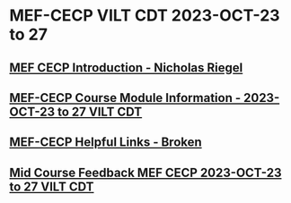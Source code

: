 # MEF-CECP VILT CDT 2023-OCT-23 to 27
## [MEF CECP Introduction - Nicholas Riegel](https://docs.google.com/presentation/d/1l5A05WAEaBn05uMXxrh2f5EzZ0k4Ky4KK5vn7asY6cE/edit?usp=sharing)
## [MEF-CECP Course Module Information - 2023-OCT-23 to 27 VILT CDT](https://docs.google.com/spreadsheets/d/1ahPxfqw8DwSYdHY8OtrTqHJGO8GiW-J7mdAxuru0rxM/edit?usp=sharing)
## [MEF-CECP Helpful Links - Broken]()
## [Mid Course Feedback MEF CECP 2023-OCT-23 to 27 VILT CDT](https://forms.gle/M9renyZYHN5gqqb17)
<!-- -->
